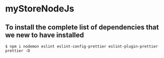 # myStoreNodeJs

## To install the complete list of dependencies that we new to have installed

```shell
$ npm i nodemon eslint eslint-config-prettier eslint-plugin-prettier prettier -D
```
